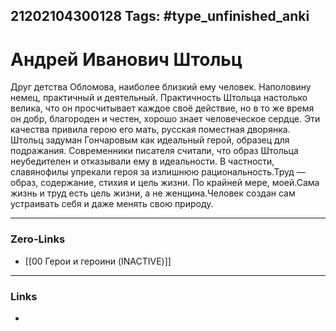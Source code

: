 21202104300128
Tags: #type_unfinished_anki
---
# Андрей Иванович Штольц

Друг детства Обломова, наиболее близкий ему человек. Наполовину немец, практичный и деятельный. Практичность Штольца настолько велика, что он просчитывает каждое своё действие, но в то же время он добр, благороден и честен, хорошо знает человеческое сердце. Эти качества привила герою его мать, русская поместная дворянка. Штольц задуман Гончаровым как идеальный герой, образец для подражания. Современники писателя считали, что образ Штольца неубедителен и отказывали ему в идеальности. В частности, славянофилы упрекали героя за излишнюю рациональность.Труд — образ, содержание, стихия и цель жизни. По крайней мере, моей.Сама жизнь и труд есть цель жизни, а не женщина.Человек создан сам устраивать себя и даже менять свою природу.

---
### Zero-Links
- [[00 Герои и героини (INACTIVE)]]
---
### Links
-